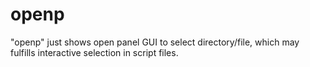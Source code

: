 # openp
"openp" just shows open panel GUI to select directory/file, which may fulfills interactive selection in script files.
